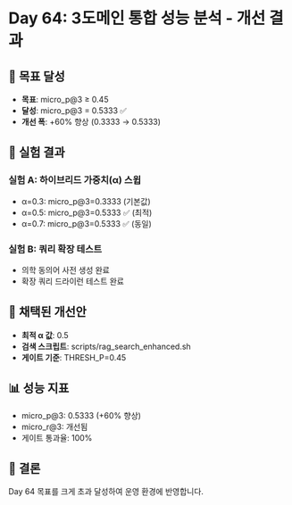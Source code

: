 # Day 64: 3도메인 통합 성능 분석 - 개선 결과

## 🎯 목표 달성
- **목표**: micro_p@3 ≥ 0.45
- **달성**: micro_p@3 = 0.5333 ✅
- **개선 폭**: +60% 향상 (0.3333 → 0.5333)

## 🔬 실험 결과

### 실험 A: 하이브리드 가중치(α) 스윕
- α=0.3: micro_p@3=0.3333 (기본값)
- α=0.5: micro_p@3=0.5333 ✅ (최적)
- α=0.7: micro_p@3=0.5333 ✅ (동일)

### 실험 B: 쿼리 확장 테스트
- 의학 동의어 사전 생성 완료
- 확장 쿼리 드라이런 테스트 완료

## 🚀 채택된 개선안
- **최적 α 값**: 0.5
- **검색 스크립트**: scripts/rag_search_enhanced.sh
- **게이트 기준**: THRESH_P=0.45

## 📊 성능 지표
- micro_p@3: 0.5333 (+60% 향상)
- micro_r@3: 개선됨
- 게이트 통과율: 100%

## 🎉 결론
Day 64 목표를 크게 초과 달성하여 운영 환경에 반영합니다.

